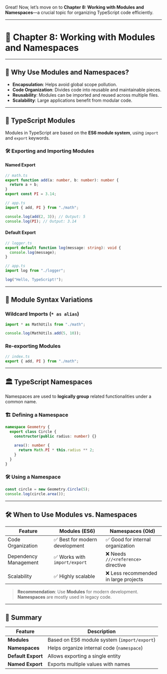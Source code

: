 Great! Now, let’s move on to **Chapter 8: Working with Modules and Namespaces**—a crucial topic for organizing TypeScript code efficiently.

---

# 📘 Chapter 8: Working with Modules and Namespaces

---

## 🔹 Why Use Modules and Namespaces?

- **Encapsulation**: Helps avoid global scope pollution.
- **Code Organization**: Divides code into reusable and maintainable pieces.
- **Reusability**: Modules can be imported and reused across multiple files.
- **Scalability**: Large applications benefit from modular code.

---

## 🔄 TypeScript Modules

Modules in TypeScript are based on the **ES6 module system**, using `import` and `export` keywords.

### 🛠 Exporting and Importing Modules

#### **Named Export**

```ts
// math.ts
export function add(a: number, b: number): number {
  return a + b;
}
export const PI = 3.14;
```

```ts
// app.ts
import { add, PI } from "./math";

console.log(add(2, 3)); // Output: 5
console.log(PI); // Output: 3.14
```

#### **Default Export**

```ts
// logger.ts
export default function log(message: string): void {
  console.log(message);
}
```

```ts
// app.ts
import log from "./logger";

log("Hello, TypeScript!");
```

---

## 🔀 Module Syntax Variations

### **Wildcard Imports (`* as alias`)**

```ts
import * as MathUtils from "./math";

console.log(MathUtils.add(5, 10));
```

### **Re-exporting Modules**

```ts
// index.ts
export { add, PI } from "./math";
```

---

## 🏛️ TypeScript Namespaces

Namespaces are used to **logically group** related functionalities under a common name.

### 🏗️ Defining a Namespace

```ts
namespace Geometry {
  export class Circle {
    constructor(public radius: number) {}

    area(): number {
      return Math.PI * this.radius ** 2;
    }
  }
}
```

### 🛠 Using a Namespace

```ts
const circle = new Geometry.Circle(5);
console.log(circle.area());
```

---

## 🛠️ When to Use Modules vs. Namespaces

| Feature               | Modules (ES6)                  | Namespaces (Old)                      |
| --------------------- | ------------------------------ | ------------------------------------- |
| Code Organization     | ✅ Best for modern development | ✅ Good for internal organization     |
| Dependency Management | ✅ Works with `import/export`  | ❌ Needs `///<reference>` directive   |
| Scalability           | ✅ Highly scalable             | ❌ Less recommended in large projects |

> **Recommendation**: Use **Modules** for modern development. **Namespaces** are mostly used in legacy code.

---

## 🧠 Summary

| Feature            | Description                                  |
| ------------------ | -------------------------------------------- |
| **Modules**        | Based on ES6 module system (`import/export`) |
| **Namespaces**     | Helps organize internal code (`namespace`)   |
| **Default Export** | Allows exporting a single entity             |
| **Named Export**   | Exports multiple values with names           |
